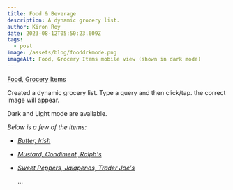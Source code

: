 ```yaml
---
title: Food & Beverage
description: A dynamic grocery list.
author: Kiron Roy
date: 2023-08-12T05:50:23.609Z
tags:
  - post
image: /assets/blog/fooddrkmode.png
imageAlt: Food, Grocery Items mobile view (shown in dark mode)
---
```

[Food, Grocery Items](https://kironroy.dev/food_items/food_groceries)

<!--StartFragment-->

Created a dynamic grocery list. Type a query and then click/tap. the correct image will appear.

D﻿ark and Light mode are available.

<!--EndFragment-->

*B﻿elow is a few of the items:*

* *[Butter, Irish](https://kironroy.dev/food_items/food_groceries#butter)*
* *[Mustard, Condiment, Ralph's](https://kironroy.dev/food_items/food_groceries#mustard)*
* *[Sweet Peppers, Jalapenos, Trader Joe's](https://kironroy.dev/food_items/food_groceries#sweet_peppers)*



  .﻿..

<!--EndFragment-->